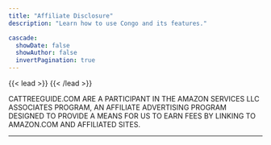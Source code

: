 ```yaml
---
title: "Affiliate Disclosure"
description: "Learn how to use Congo and its features."

cascade:
  showDate: false
  showAuthor: false
  invertPagination: true
---
```


{{< lead >}}
{{< /lead >}}

 CATTREEGUIDE.COM ARE A PARTICIPANT IN THE AMAZON SERVICES LLC ASSOCIATES PROGRAM, AN AFFILIATE ADVERTISING PROGRAM DESIGNED TO PROVIDE A MEANS FOR US TO EARN FEES BY LINKING TO AMAZON.COM AND AFFILIATED SITES.

---
